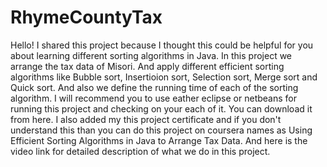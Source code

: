 # RhymeCountyTax
Hello! I shared this project because I thought this could be helpful for you about learning different sorting algorithms in Java. In this project we arrange the tax data of Misori. And apply different efficient sorting algorithms like Bubble sort, Insertioion sort, Selection sort, Merge sort and Quick sort. And also we define the running time of each of the sorting algorithm. I will recommend you to use eather eclipse or netbeans for running this project and checking on your each of it. You can download it from here. I also added my this project certificate and if you don't understand this than you can do this project on coursera names as Using Efficient Sorting Algorithms in Java to
Arrange Tax Data. And here is the video link for detailed description of what we do in this project. 
